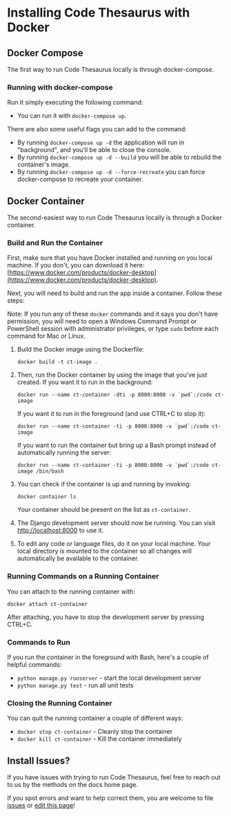 # Installing Code Thesaurus with Docker

## Docker Compose

The first way to run Code Thesaurus locally is through docker-compose.

### Running with docker-compose

Run it simply executing the following command:
- You can run it with ```docker-compose up```.

There are also some useful flags you can add to the command:

- By running ```docker-compose up -d``` the application will run in "background", and you'll be able to close the console.
- By running ```docker-compose up -d --build``` you will be able to rebuild the container's image.
- By running ```docker-compose up -d --force-recreate``` you can force docker-compose to recreate your container.

## Docker Container

The second-easiest way to run Code Thesaurus locally is through a Docker container.

### Build and Run the Container

First, make sure that you have Docker installed and running on you local machine. If you don't, you can download it here: [https://www.docker.com/products/docker-desktop](https://www.docker.com/products/docker-desktop).

Next, you will need to build and run the app inside a container. Follow these steps:

Note: If you run any of these `docker` commands and it says you don't have permission, you will need to open a Windows
Command Prompt or PowerShell session with administrator privileges, or type `sudo` before each command for Mac or Linux.

1. Build the Docker image using the Dockerfile:

   `docker build -t ct-image .`

2. Then, run the Docker container by using the image that you've just created. If you want it to run in the background:

   ``docker run --name ct-container -dti -p 8000:8000 -v `pwd`:/code ct-image``

   If you want it to run in the foreground (and use CTRL+C to stop it):

   ``docker run --name ct-container -ti -p 8000:8000 -v `pwd`:/code ct-image``

   If you want to run the container but bring up a Bash prompt instead of automatically running the server:

   ``docker run --name ct-container -ti -p 8000:8000 -v `pwd`:/code ct-image /bin/bash``

3. You can check if the container is up and running by invoking:

   `docker container ls`

   Your container should be present on the list as `ct-container`.

4. The Django development server should now be running. You can visit [http://localhost:8000](http://localhost:8000) to use it.

5. To edit any code or language files, do it on your local machine. Your local directory is mounted to the container so all changes will automatically be available to the container.

### Running Commands on a Running Container

You can attach to the running container with:

`docker attach ct-container`

After attaching, you have to stop the development server by pressing CTRL+C.

### Commands to Run

If you run the container in the foreground with Bash, here's a couple of helpful commands:

* `python manage.py runserver` - start the local development server
* `python manage.py test` - run all unit tests

### Closing the Running Container

You can quit the running container a couple of different ways:

* `docker stop ct-container` - Cleanly stop the container
* `docker kill ct-container` - Kill the container immediately

## Install Issues?

If you have issues with trying to run Code Thesaurus, feel free to reach out to us by the methods on the docs home page.

If you spot errors and want to help correct them, you are welcome to file [issues](https://github.com/codethesaurus/docs/issues)
or [edit this page](https://github.com/codethesaurus/docs/blob/main/docs/install.md)!
